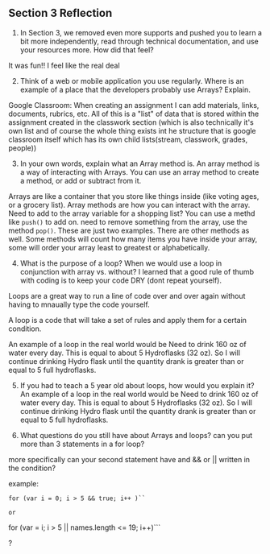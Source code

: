 ## Section 3 Reflection

1. In Section 3, we removed even more supports and pushed you to learn a bit more independently, read through technical documentation, and use your resources more. How did that feel?

It was fun!!  I feel like the real deal

2. Think of a web or mobile application you use regularly. Where is an example of a place that the developers probably use Arrays? Explain.

Google Classroom: When creating an assignment I can add materials, links, documents, rubrics, etc.  All of this is a "list" of data that is stored within the assignment created in the classwork section (which is also technically it's own list and of course the whole thing exists int he structure that is google classroom itself which has its own child lists(stream, classwork, grades, people))

3. In your own words, explain what an Array method is.
An array method is a way of interacting with Arrays.  You can use an array method to create a method, or add or subtract from it.

Arrays are like a container that you store like things inside (like voting ages, or a grocery list).
Array methods are how you can interact with the array.  Need to add to the array variable for a shopping list?  You can use a methd like `push()` to add on.  need to remove something from the array, use the method `pop()`.  These are just two examples.  There are other methods as well.  Some methods will count how many items you have inside your array, some will order your array least to greatest or alphabetically.


4. What is the purpose of a loop? When we would use a loop in conjunction with array vs. without?
I learned that a good rule of thumb with coding is to keep your code DRY (dont repeat yourself).

Loops are a great way to run a line of code over and over again without having to mnaually type the code yourself.

A loop is a code that will take a set of rules and apply them for a certain condition.

An example of a loop in the real world would be
Need to drink 160 oz of water every day.  This is equal to about 5 Hydroflasks (32 oz).  So I will continue drinking Hydro flask until the quantity drank is greater than or equal to 5 full hydroflasks.


5. If you had to teach a 5 year old about loops, how would you explain it?
An example of a loop in the real world would be
Need to drink 160 oz of water every day.  This is equal to about 5 Hydroflasks (32 oz).  So I will continue drinking Hydro flask until the quantity drank is greater than or equal to 5 full hydroflasks.


6. What questions do you still have about Arrays and loops?
can you put more than 3 statements in a for loop?

more specifically can your second statement have and && or || written in the condition?  

example:

```
for (var i = 0; i > 5 && true; i++ )``

or

```
for (var = i; i > 5 || names.length <= 19; i++)```

?
